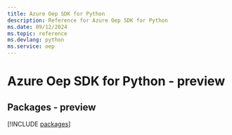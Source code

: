 ```yaml
---
title: Azure Oep SDK for Python
description: Reference for Azure Oep SDK for Python
ms.date: 09/12/2024
ms.topic: reference
ms.devlang: python
ms.service: oep
---
```

# Azure Oep SDK for Python - preview
## Packages - preview
[!INCLUDE [packages](oep-index.md)]